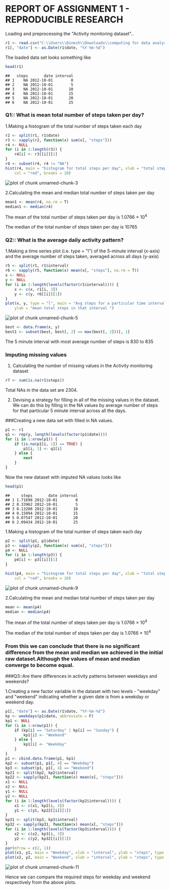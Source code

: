 REPORT OF ASSIGNMENT 1 - REPRODUCIBLE RESEARCH 
==========================================================

Loading and preprocessing the "Activity monitoring dataset"..

```r
r1 <- read.csv("C:\\Users\\Dinesh\\Downloads\\computing for data analysis\\activity.csv")
r1[, "date"] <- as.Date(r1$date, "%Y-%m-%d")
```

The loaded data set looks something like

```r
head(r1)
```

```
##   steps       date interval
## 1    NA 2012-10-01        0
## 2    NA 2012-10-01        5
## 3    NA 2012-10-01       10
## 4    NA 2012-10-01       15
## 5    NA 2012-10-01       20
## 6    NA 2012-10-01       25
```


### Q1:: What is mean total number of steps taken per day?

1.Making a histogram of the total number of steps taken each day


```r
r2 <- split(r1, r1$date)
r3 <- sapply(r2, function(x) sum(x[, "steps"]))
r4 <- NULL
for (i in 1:length(r3)) {
    r4[i] <- r3[[i]][1]
}
r4 <- subset(r4, r4 != "NA")
hist(r4, main = "histogram for total steps per day", xlab = "total steps per day", 
    col = "red", breaks = 20)
```

![plot of chunk unnamed-chunk-3](figure/unnamed-chunk-3.png) 


2.Calculating the mean and median total number of steps taken per day

```r
mean1 <- mean(r4, na.rm = T)
median1 <- median(r4)
```

 
 The mean of the total number of steps taken per day is 1.0766 &times; 10<sup>4</sup>  
 
 The median of the total number of steps taken per day is 10765
 
### Q2:: What is the average daily activity pattern?

 1.Making a time series plot (i.e. type = "l") of the 5-minute interval (x-axis) and the average number of steps taken, averaged across all days (y-axis)


```r
r5 <- split(r1, r1$interval)
r6 <- sapply(r5, function(x) mean(x[, "steps"], na.rm = T))
x <- NULL
y <- NULL
for (i in 1:length(levels(factor(r1$interval)))) {
    x <- c(x, r1[i, 3])
    y <- c(y, r6[[i]][1])
}
plot(x, y, type = "l", main = "Avg steps for a particular time interval", xlab = "time of the day(HHMM)", 
    ylab = "mean total steps in that interval ")
```

![plot of chunk unnamed-chunk-5](figure/unnamed-chunk-5.png) 

```r
best <- data.frame(x, y)
best1 <- subset(best, best[, 2] == max(best[, 2]))[, 1]
```


The 5 minute interval with most average number of steps is 830 to 835

### Imputing missing values
1. Calculating the number of missing values in the Activity monitoring dataset


```r
r7 <- sum(is.na(r1$steps))
```

 Total NAs in the data set are 2304.
 
2. Devising a strategy for filling in all of the missing values in the dataset. We can do this by filling in the NA values by average number of steps for that particular 5 minute interval across all the days.

###Creating a new data set with filled in NA values.


```r
p1 <- r1
q1 <- rep(y, length(levels(factor(p1$date))))
for (i in 1:nrow(p1)) {
    if (is.na(p1[i, 1]) == TRUE) {
        p1[i, 1] <- q1[i]
    } else {
        next
    }
}
```


Now the new dataset with imputed NA values looks like 

```r
head(p1)
```

```
##     steps       date interval
## 1 1.71698 2012-10-01        0
## 2 0.33962 2012-10-01        5
## 3 0.13208 2012-10-01       10
## 4 0.15094 2012-10-01       15
## 5 0.07547 2012-10-01       20
## 6 2.09434 2012-10-01       25
```


1.Making a histogram of the total number of steps taken each day


```r
p2 <- split(p1, p1$date)
p3 <- sapply(p2, function(x) sum(x[, "steps"]))
p4 <- NULL
for (i in 1:length(p3)) {
    p4[i] <- p3[[i]][1]
}

hist(p4, main = "histogram for total steps per day", xlab = "total steps per day", 
    col = "red", breaks = 20)
```

![plot of chunk unnamed-chunk-9](figure/unnamed-chunk-9.png) 


2.Calculating the mean and median total number of steps taken per day

```r
mean <- mean(p4)
median <- median(p4)
```

 
 The mean of the total number of steps taken per day is 1.0766 &times; 10<sup>4</sup>  
 
 The median of the total number of steps taken per day is 1.0766 &times; 10<sup>4</sup> 
 
### From this we can conclude that there is no significant difference from the mean and median we achieved in the initial raw dataset.Although the values of mean and median converge to become equal.


###Q3::Are there differences in activity patterns between weekdays and weekends?

1.Creating a new factor variable in the dataset with two levels - "weekday" and "weekend" indicating whether a given date is from a weekday or weekend day.


```r
p1[, "date"] <- as.Date(r1$date, "%Y-%m-%d")
kp <- weekdays(p1$date, abbreviate = F)
kp1 <- NULL
for (i in 1:nrow(p1)) {
    if (kp[i] == "Saturday" | kp[i] == "Sunday") {
        kp1[i] <- "Weekend"
    } else {
        kp1[i] <- "Weekday"
    }
}
p1 <- cbind.data.frame(p1, kp1)
kp2 <- subset(p1, p1[, 4] == "Weekday")
kp3 <- subset(p1, p1[, 4] == "Weekend")
kp21 <- split(kp2, kp2$interval)
kp22 <- sapply(kp21, function(x) mean(x[, "steps"]))
x1 <- NULL
x2 <- NULL
y1 <- NULL
y2 <- NULL
for (i in 1:length(levels(factor(kp2$interval)))) {
    x1 <- c(x1, kp2[i, 3])
    y1 <- c(y1, kp22[[i]][1])
}
kp31 <- split(kp3, kp3$interval)
kp32 <- sapply(kp31, function(x) mean(x[, "steps"]))
for (i in 1:length(levels(factor(kp3$interval)))) {
    x2 <- c(x2, kp3[i, 3])
    y2 <- c(y2, kp32[[i]][1])
}
par(mfrow = c(2, 1))
plot(x1, y1, main = "Weekday", xlab = "interval", ylab = "steps", type = "l")
plot(x2, y2, main = "Weekend", xlab = "interval", ylab = "steps", type = "l")
```

![plot of chunk unnamed-chunk-11](figure/unnamed-chunk-11.png) 


Hence we can compare the required steps for weekday and weekend respectively from the above plots.









 


 
 
 
